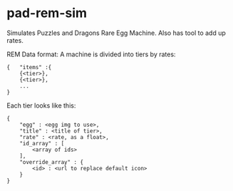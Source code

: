 # pad-rem-sim

Simulates Puzzles and Dragons Rare Egg Machine.
Also has tool to add up rates.

REM Data format:
A machine is divided into tiers by rates:
```
{	"items" :{
	{<tier>},
	{<tier>},
	...
}
```
Each tier looks like this:
```
{
	"egg" : <egg img to use>,
	"title" : <title of tier>,
	"rate" : <rate, as a float>,
	"id_array" : [
		<array of ids>
	],
	"override_array" : {
		<id> : <url to replace default icon>
	}
}
```
